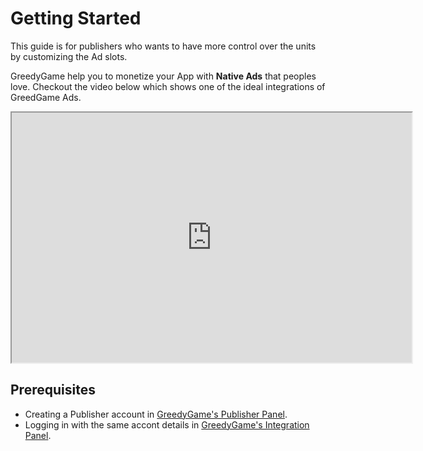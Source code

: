 # Getting Started

This guide is for publishers who wants to have more control over the units by customizing the Ad slots.

GreedyGame help you to monetize your App with **Native Ads** that peoples love. Checkout the video below which shows one of the ideal integrations of GreedGame Ads.

<iframe width="640" height="400"
src="https://www.youtube.com/embed/o5OHeQCyT4A">
</iframe>

## Prerequisites
* Creating a Publisher account in [GreedyGame's Publisher Panel](https://publisher.greedygame.com).
* Logging in with the same accont details in [GreedyGame's Integration Panel](https://integration-v2.greedygame.com).